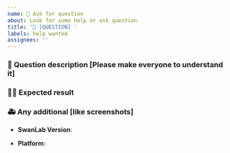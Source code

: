 ```yaml
---
name: 🤔 Ask for question
about: Look for some help or ask question
title: '🐛 [QUESTION] '
labels: help wanted
assignees: ''
---
```


### 🤔 Question description [Please make everyone to understand it]



### 🧑‍💻 Expected result



### 🚑 Any additional [like screenshots]

- **SwanLab Version**:

- **Platform**:
